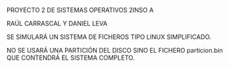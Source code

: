 PROYECTO 2 DE SISTEMAS OPERATIVOS 2INSO A
	
RAÚL CARRASCAL Y DANIEL LEVA
	
SE SIMULARÁ UN SISTEMA DE FICHEROS TIPO LINUX SIMPLIFICADO. 
	
NO SE USARÁ UNA PARTICIÓN DEL DISCO SINO EL FICHERO particion.bin QUE CONTENDRÁ EL SISTEMA COMPLETO.
